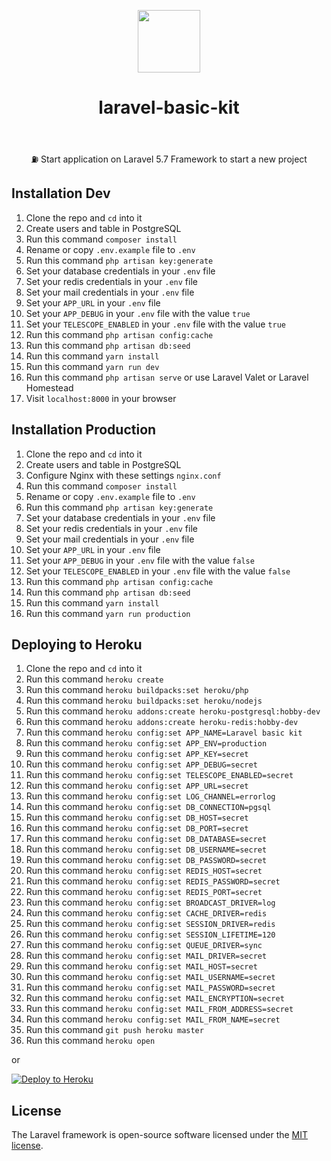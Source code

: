 <p align="center">
    <a href="https://laravel.com/" target="_blank">
        <img src="https://laravel.com/assets/img/components/logo-laravel.svg" height="100px">
    </a>
    <h1 align="center">laravel-basic-kit</h1>
    <br>
</p>
<p align="center">⛽ Start application on Laravel 5.7 Framework to start a new project</p>

## Installation Dev

1. Clone the repo and `cd` into it
1. Create users and table in PostgreSQL
1. Run this command `composer install`
1. Rename or copy `.env.example` file to `.env`
1. Run this command `php artisan key:generate`
1. Set your database credentials in your `.env` file
1. Set your redis credentials in your `.env` file
1. Set your mail credentials in your `.env` file
1. Set your `APP_URL` in your `.env` file
1. Set your `APP_DEBUG` in your `.env` file with the value `true`
1. Set your `TELESCOPE_ENABLED` in your `.env` file with the value `true`
1. Run this command `php artisan config:cache`
1. Run this command `php artisan db:seed`
1. Run this command `yarn install`
1. Run this command `yarn run dev`
1. Run this command `php artisan serve` or use Laravel Valet or Laravel Homestead
1. Visit `localhost:8000` in your browser

## Installation Production

1. Clone the repo and `cd` into it
1. Create users and table in PostgreSQL
1. Configure Nginx with these settings `nginx.conf`
1. Run this command `composer install`
1. Rename or copy `.env.example` file to `.env`
1. Run this command `php artisan key:generate`
1. Set your database credentials in your `.env` file
1. Set your redis credentials in your `.env` file
1. Set your mail credentials in your `.env` file
1. Set your `APP_URL` in your `.env` file
1. Set your `APP_DEBUG` in your `.env` file with the value `false`
1. Set your `TELESCOPE_ENABLED` in your `.env` file with the value `false`
1. Run this command `php artisan config:cache`
1. Run this command `php artisan db:seed`
1. Run this command `yarn install`
1. Run this command `yarn run production`

## Deploying to Heroku

1. Clone the repo and `cd` into it
1. Run this command `heroku create`
1. Run this command `heroku buildpacks:set heroku/php`
1. Run this command `heroku buildpacks:set heroku/nodejs`
1. Run this command `heroku addons:create heroku-postgresql:hobby-dev`
1. Run this command `heroku addons:create heroku-redis:hobby-dev`
1. Run this command `heroku config:set APP_NAME=Laravel basic kit`
1. Run this command `heroku config:set APP_ENV=production`
1. Run this command `heroku config:set APP_KEY=secret`
1. Run this command `heroku config:set APP_DEBUG=secret`
1. Run this command `heroku config:set TELESCOPE_ENABLED=secret`
1. Run this command `heroku config:set APP_URL=secret`
1. Run this command `heroku config:set LOG_CHANNEL=errorlog`
1. Run this command `heroku config:set DB_CONNECTION=pgsql`
1. Run this command `heroku config:set DB_HOST=secret`
1. Run this command `heroku config:set DB_PORT=secret`
1. Run this command `heroku config:set DB_DATABASE=secret`
1. Run this command `heroku config:set DB_USERNAME=secret`
1. Run this command `heroku config:set DB_PASSWORD=secret`
1. Run this command `heroku config:set REDIS_HOST=secret`
1. Run this command `heroku config:set REDIS_PASSWORD=secret`
1. Run this command `heroku config:set REDIS_PORT=secret`
1. Run this command `heroku config:set BROADCAST_DRIVER=log`
1. Run this command `heroku config:set CACHE_DRIVER=redis`
1. Run this command `heroku config:set SESSION_DRIVER=redis`
1. Run this command `heroku config:set SESSION_LIFETIME=120`
1. Run this command `heroku config:set QUEUE_DRIVER=sync`
1. Run this command `heroku config:set MAIL_DRIVER=secret`
1. Run this command `heroku config:set MAIL_HOST=secret`
1. Run this command `heroku config:set MAIL_USERNAME=secret`
1. Run this command `heroku config:set MAIL_PASSWORD=secret`
1. Run this command `heroku config:set MAIL_ENCRYPTION=secret`
1. Run this command `heroku config:set MAIL_FROM_ADDRESS=secret`
1. Run this command `heroku config:set MAIL_FROM_NAME=secret`
1. Run this command `git push heroku master`
1. Run this command `heroku open`

or

[![Deploy to Heroku](https://www.herokucdn.com/deploy/button.png)](https://heroku.com/deploy)

## License

The Laravel framework is open-source software licensed under the [MIT license](https://opensource.org/licenses/MIT).
